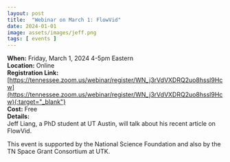 ```yaml
---
layout: post
title:  "Webinar on March 1: FlowVid"
date: 2024-01-01
image: assets/images/jeff.png
tags: [ events ]
---
```



**When:** Friday, March 1, 2024 4-5pm Eastern   
**Location:** Online   
**Registration Link:** [https://tennessee.zoom.us/webinar/register/WN_j3rVdVXDRQ2uo8hssl9Hcw](https://tennessee.zoom.us/webinar/register/WN_j3rVdVXDRQ2uo8hssl9Hcw){:target="_blank"}     
**Cost:** Free  
**Details:**    
Jeff Liang, a PhD student at UT Austin, will talk about his recent article on FlowVid.

This event is supported by the National Science Foundation and also by the TN Space Grant Consortium at UTK.
<br/>
<br/>
<br/>


